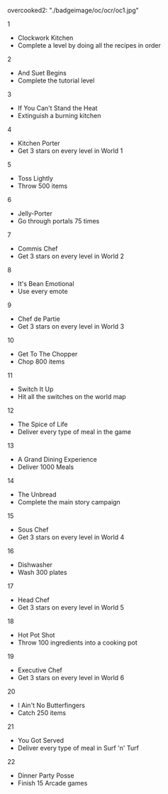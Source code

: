 overcooked2:
"./badgeimage/oc/ocr/oc1.jpg"

1
- Clockwork Kitchen
- Complete a level by doing all the recipes in order

2
- And Suet Begins
- Complete the tutorial level

3
- If You Can't Stand the Heat
- Extinguish a burning kitchen

4
- Kitchen Porter
- Get 3 stars on every level in World 1

5
- Toss Lightly
- Throw 500 items

6
- Jelly-Porter
- Go through portals 75 times

7
- Commis Chef
- Get 3 stars on every level in World 2

8
- It's Bean Emotional
- Use every emote

9
- Chef de Partie
- Get 3 stars on every level in World 3

10
- Get To The Chopper
- Chop 800 items

11
- Switch It Up
- Hit all the switches on the world map

12
- The Spice of Life
- Deliver every type of meal in the game

13
- A Grand Dining Experience
- Deliver 1000 Meals

14
- The Unbread
- Complete the main story campaign

15
- Sous Chef
- Get 3 stars on every level in World 4

16
- Dishwasher
- Wash 300 plates

17
- Head Chef
- Get 3 stars on every level in World 5

18
- Hot Pot Shot
- Throw 100 ingredients into a cooking pot

19
- Executive Chef
- Get 3 stars on every level in World 6

20
- I Ain't No Butterfingers
- Catch 250 items

21
- You Got Served
- Deliver every type of meal in Surf 'n' Turf

22
- Dinner Party Posse
- Finish 15 Arcade games
















